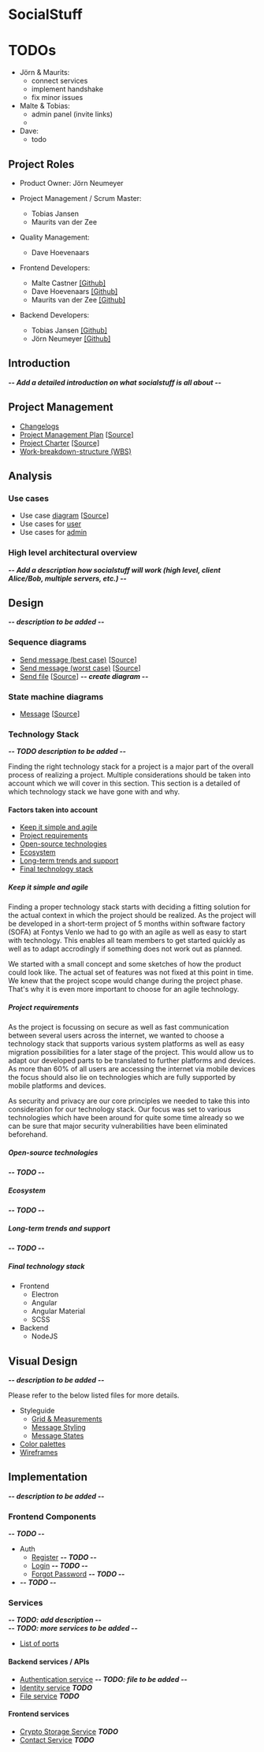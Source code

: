 # SocialStuff

# TODOs

- Jörn & Maurits:
    - connect services
    - implement handshake
    - fix minor issues
- Malte & Tobias:
    - admin panel (invite links)
    - 
- Dave:
    - todo


## Project Roles

* Product Owner: Jörn Neumeyer
* Project Management / Scrum Master:
  * Tobias Jansen
  * Maurits van der Zee
  
* Quality Management:
  * Dave Hoevenaars

* Frontend Developers:
  * Malte Castner [[Github]](https://github.com/HerrSvenson)
  * Dave Hoevenaars [[Github]](https://github.com/DaveHoevenaars)
  * Maurits van der Zee [[Github]](https://github.com/MauritsvanderZee)

* Backend Developers:
  * Tobias Jansen [[Github]](https://github.com/tobias-jansen-2411)
  * Jörn Neumeyer [[Github]](https://github.com/joernneumeyer)

## Introduction

***-- Add a detailed introduction on what socialstuff is all about --***

## Project Management

- [Changelogs](changelogs/index.md)
- [Project Management Plan](projectmanagement/project_management_plan.pdf) [[Source]](projectmanagement/project_management_plan.docx)
- [Project Charter](projectmanagement/project_charter.pdf) [[Source]](projectmanagement/project_charter.docx)
- [Work-breakdown-structure (WBS)](projectmanagement/WBS.pdf)

## Analysis

### Use cases

 - Use case [diagram](usecases/usecase-diagram.svg) [[Source](usecases/use-case.uxf)]
 - Use cases for [user](usecases/index-user.md)
 - Use cases for [admin](usecases/index-admin.md)

### High level architectural overview

***-- Add a description how socialstuff will work (high level, client Alice/Bob, multiple servers, etc.) --***

## Design

***-- description to be added --***

### Sequence diagrams

 - [Send message (best case)](design/sequence-diagrams/sequence-send-message_best-case.svg) [[Source](design/sequence-diagrams/sequence-send-message_best-case.uxf)]
 - [Send message (worst case)](design/sequence-diagrams/sequence-send-message_worst-case.svg) [[Source](design/sequence-diagrams/sequence-send-message_worst-case.uxf)]
 - [Send file](design/sequence-diagrams/file-transfer.svg) [[Source](design/sequence-diagrams/file-transfer.uxf)] ***-- create diagram --***

### State machine diagrams
 - [Message](design/state-machine-diagrams/message.svg) [[Source](design/state-machine-diagrams/state-machine-message.uxf)]

### Technology Stack
***-- TODO description to be added --***

Finding the right technology stack for a project is a major part of the overall process of realizing a project. 
Multiple considerations should be taken into account which we will cover in this section. This section is a detailed 
of which technology stack we have gone with and why.

#### Factors taken into account
- [Keep it simple and agile](#keep-it-simple-and-agile)
- [Project requirements](#project-requirements)
- [Open-source technologies](#open-source-technologies)
- [Ecosystem](#ecosystem)
- [Long-term trends and support]()
- [Final technology stack](#final-technology-stack)

##### Keep it simple and agile
Finding a proper technology stack starts with deciding a fitting solution for the actual context in which the project
should be realized. As the project will be developed in a short-term project of 5 months within software factory (SOFA)
at Fontys Venlo we had to go with an agile as well as easy to start with technology. This enables all team members to
get started quickly as well as to adapt accrodingly if something does not work out as planned.

We started with a small concept and some sketches of how the product could look like. The actual set of features was not
fixed at this point in time. We knew that the project scope would change during the project phase. That's why it is even
more important to choose for an agile technology.

##### Project requirements
As the project is focussing on secure as well as fast communication between several users across the internet, we wanted
to choose a technology stack that supports various system platforms as well as easy migration possibilities for a later
stage of the project. This would allow us to adapt our developed parts to be translated to further platforms and devices.
As more than 60% of all users are accessing the internet via mobile devices the focus should also lie on technologies which
are fully supported by mobile platforms and devices.

As security and privacy are our core principles we needed to take this into consideration for our technology stack. Our
focus was set to various technologies which have been around for quite some time already so we can be sure that major security
vulnerabilities have been eliminated beforehand.

##### Open-source technologies
***-- TODO --***

##### Ecosystem
***-- TODO --***

##### Long-term trends and support
***-- TODO --***

##### Final technology stack

- Frontend
  - Electron
  - Angular
  - Angular Material
  - SCSS
- Backend
  - NodeJS

## Visual Design

***-- description to be added --***

Please refer to the below listed files for more details.

 - Styleguide
    - [Grid & Measurements](visual-design/style-guide/grid.md)
    - [Message Styling](visual-design/style-guide/message-styling.md)
    - [Message States](visual-design/style-guide/message-states.md)
 - [Color palettes](visual-design/color-palette.md)
 - [Wireframes](visual-design/wireframes.md)

## Implementation

***-- description to be added --***

### Frontend Components
***-- TODO --***
- Auth
    - [Register]() ***-- TODO --***
    - [Login]() ***-- TODO --***
    - [Forgot Password]() ***-- TODO --***
- ***-- TODO --***

### Services

***-- TODO: add description  --***  
***-- TODO: more services to be added --***

- [List of ports](services/ports.md)

#### Backend services / APIs

 - [Authentication service](services/backend/authentication-service.md) ***-- TODO: file to be added --***
 - [Identity service](services/backend/identity-service.md) ***TODO***
 - [File service](services/backend/file-service.md) ***TODO***
 
#### Frontend services
 - [Crypto Storage Service](services/frontend/crypto-storage-service.md) ***TODO***
 - [Contact Service](services/frontend/contact-service.md) ***TODO***

